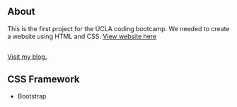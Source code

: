 ## About
This is the first project for the UCLA coding bootcamp. We needed to create a website using HTML and CSS. [View website here](http://krizel4.github.io)

## 
[Visit my blog.](https://krizel.dev)

## CSS Framework
* Bootstrap
